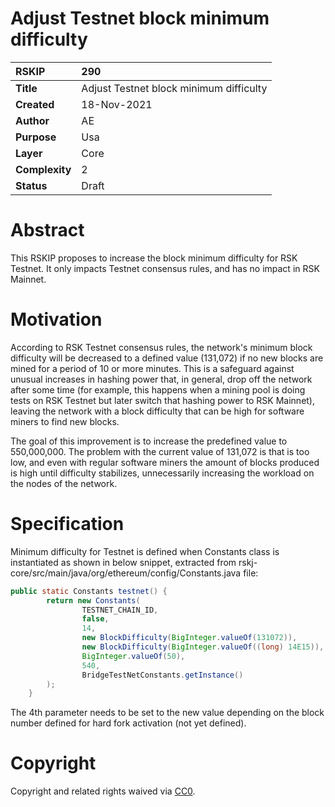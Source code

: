 # Adjust Testnet block minimum difficulty

|RSKIP          |290           |
| :------------ |:-------------|
|**Title**      |Adjust Testnet block minimum difficulty|
|**Created**    |18-Nov-2021 |
|**Author**     |AE |
|**Purpose**    |Usa |
|**Layer**      |Core |
|**Complexity** |2 |
|**Status**     |Draft |

# **Abstract**

This RSKIP proposes to increase the block minimum difficulty for RSK Testnet. It only impacts Testnet consensus rules, and has no impact in RSK Mainnet.

# **Motivation**

According to RSK Testnet consensus rules, the network's minimum block difficulty will be decreased to a defined value (131,072) if no new blocks are mined for a period of 10 or more minutes. This is a safeguard against unusual increases in hashing power that, in general, drop off the network after some time (for example, this happens when a mining pool is doing tests on RSK Testnet but later switch that hashing power to RSK Mainnet), leaving the network with a block difficulty that can be high for software miners to find new blocks.

The goal of this improvement is to increase the predefined value to 550,000,000. The problem with the current value of 131,072 is that is too low, and even with regular software miners the amount of blocks produced is high until difficulty stabilizes, unnecessarily increasing the workload on the nodes of the network.

# **Specification**

Minimum difficulty for Testnet is defined when Constants class is instantiated as shown in below snippet, extracted from rskj-core/src/main/java/org/ethereum/config/Constants.java file:

```java
public static Constants testnet() {
        return new Constants(
                TESTNET_CHAIN_ID,
                false,
                14,
                new BlockDifficulty(BigInteger.valueOf(131072)),
                new BlockDifficulty(BigInteger.valueOf((long) 14E15)),
                BigInteger.valueOf(50),
                540,
                BridgeTestNetConstants.getInstance()
        );
    }
```

The 4th parameter needs to be set to the new value depending on the block number defined for hard fork activation (not yet defined).


# **Copyright**

Copyright and related rights waived via [CC0](https://creativecommons.org/publicdomain/zero/1.0/).
